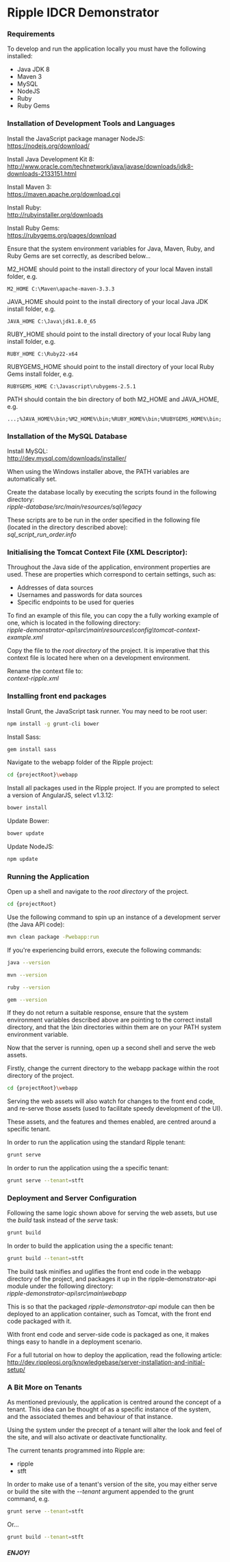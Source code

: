 Ripple IDCR Demonstrator
=========
  


### Requirements

To develop and run the application locally you must have the following installed:  
* Java JDK 8  
* Maven 3  
* MySQL  
* NodeJS  
* Ruby  
* Ruby Gems
  

### Installation of Development Tools and Languages

Install the JavaScript package manager NodeJS:  
https://nodejs.org/download/

Install Java Development Kit 8:  
http://www.oracle.com/technetwork/java/javase/downloads/jdk8-downloads-2133151.html

Install Maven 3:  
https://maven.apache.org/download.cgi

Install Ruby:  
http://rubyinstaller.org/downloads

Install Ruby Gems:  
https://rubygems.org/pages/download

Ensure that the system environment variables for Java, Maven, Ruby, and Ruby Gems are set correctly, as described below...

M2_HOME should point to the install directory of your local Maven install folder, e.g.  
```
M2_HOME C:\Maven\apache-maven-3.3.3
```

JAVA_HOME should point to the install directory of your local Java JDK install folder, e.g.  
```
JAVA_HOME C:\Java\jdk1.8.0_65
```

RUBY_HOME should point to the install directory of your local Ruby lang install folder, e.g.  
```
RUBY_HOME C:\Ruby22-x64
```

RUBYGEMS_HOME should point to the install directory of your local Ruby Gems install folder, e.g.  
```
RUBYGEMS_HOME C:\Javascript\rubygems-2.5.1
```

PATH should contain the bin directory of both M2_HOME and JAVA_HOME, e.g.  
```
...;%JAVA_HOME%\bin;%M2_HOME%\bin;%RUBY_HOME%\bin;%RUBYGEMS_HOME%\bin;...
```



### Installation of the MySQL Database

Install MySQL:  
http://dev.mysql.com/downloads/installer/

When using the Windows installer above, the PATH variables are automatically set.

Create the database locally by executing the scripts found in the following directory:  
*ripple-database/src/main/resources/sql/legacy*

These scripts are to be run in the order specified in the following file (located in the directory described above):  
*sql_script_run_order.info*



### Initialising the Tomcat Context File (XML Descriptor):

Throughout the Java side of the application, environment properties are used. These are properties which correspond to
certain settings, such as:  
* Addresses of data sources  
* Usernames and passwords for data sources  
* Specific endpoints to be used for queries  

To find an example of this file, you can copy the a fully working example of one, which is located in the following
directory:  
*ripple-demonstrator-api\src\main\resources\config\tomcat-context-example.xml*

Copy the file to the *root directory* of the project. It is imperative that this context file is located here when on a 
development environment.

Rename the context file to:  
*context-ripple.xml*  



### Installing front end packages

Install Grunt, the JavaScript task runner. You may need to be root user:  
```sh
npm install -g grunt-cli bower
```

Install Sass:  
```sh
gem install sass
```

Navigate to the webapp folder of the Ripple project:  
```sh
cd {projectRoot}\webapp
```

Install all packages used in the Ripple project. If you are prompted to select a version of AngularJS, select v1.3.12:  
```sh
bower install
```

Update Bower:  
```sh
bower update
```

Update NodeJS:  
```sh
npm update
```
  


### Running the Application

Open up a shell and navigate to the *root directory* of the project.  
```sh
cd {projectRoot}
```

Use the following command to spin up an instance of a development server (the Java API code):    
```sh
mvn clean package -Pwebapp:run
```

If you're experiencing build errors, execute the following commands:   
```sh
java --version
```

```sh
mvn --version 
```

```sh
ruby --version
```

```sh
gem --version 
```

If they do not return a suitable response, ensure that the system environment variables described above are pointing
to the correct install directory, and that the *\bin* directories within them are on your PATH system environment variable.

Now that the server is running, open up a second shell and serve the web assets.

Firstly, change the current directory to the webapp package within the root directory of the project.  
```sh
cd {projectRoot}\webapp
```

Serving the web assets will also watch for changes to the front end code, and re-serve those assets (used to facilitate 
speedy development of the UI).

These assets, and the features and themes enabled, are centred around a specific tenant. 

In order to run the application using the standard Ripple tenant:  
```sh
grunt serve
```

In order to run the application using the a specific tenant:  
```sh
grunt serve --tenant=stft
```
  


### Deployment and Server Configuration

Following the same logic shown above for serving the web assets, but use the *build* task instead of the *serve* task:  
```sh
grunt build
```  

In order to build the application using the a specific tenant:  
```sh
grunt build --tenant=stft
```

The build task minifies and uglifies the front end code in the webapp directory of the project, and packages it up 
in the ripple-demonstrator-api module under the following directory:  
*ripple-demonstrator-api\src\main\webapp* 

This is so that the packaged *ripple-demonstrator-api* module can then be deployed to an application container, 
such as Tomcat, with the front end code packaged with it.

With front end code and server-side code is packaged as one, it makes things easy to handle in a deployment scenario.

For a full tutorial on how to deploy the application, read the following article:  
http://dev.rippleosi.org/knowledgebase/server-installation-and-initial-setup/
  

### A Bit More on Tenants

As mentioned previously, the application is centred around the concept of a tenant. This idea can be thought of as a 
specific instance of the system, and the associated themes and behaviour of that instance.

Using the system under the precept of a tenant will alter the look and feel of the site, and will also activate or deactivate 
functionality.

The current tenants programmed into Ripple are:  
* ripple  
* stft  

In order to make use of a tenant's version of the site, you may either serve or build the site with the *--tenant* argument 
appended to the grunt command, e.g.  
```sh
grunt serve --tenant=stft
```

Or...  
```sh
grunt build --tenant=stft
```



##### ENJOY!